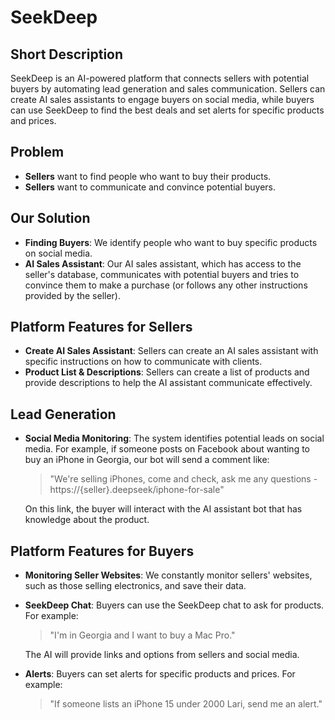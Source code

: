 # SeekDeep

## Short Description
SeekDeep is an AI-powered platform that connects sellers with potential buyers by automating lead generation and sales communication. Sellers can create AI sales assistants to engage buyers on social media, while buyers can use SeekDeep to find the best deals and set alerts for specific products and prices.

## Problem
- **Sellers** want to find people who want to buy their products.
- **Sellers** want to communicate and convince potential buyers.

## Our Solution
- **Finding Buyers**: We identify people who want to buy specific products on social media.
- **AI Sales Assistant**: Our AI sales assistant, which has access to the seller's database, communicates with potential buyers and tries to convince them to make a purchase (or follows any other instructions provided by the seller).

## Platform Features for Sellers
- **Create AI Sales Assistant**: Sellers can create an AI sales assistant with specific instructions on how to communicate with clients.
- **Product List & Descriptions**: Sellers can create a list of products and provide descriptions to help the AI assistant communicate effectively.

## Lead Generation
- **Social Media Monitoring**: The system identifies potential leads on social media. For example, if someone posts on Facebook about wanting to buy an iPhone in Georgia, our bot will send a comment like: 
  > "We're selling iPhones, come and check, ask me any questions - https://{seller}.deepseek/iphone-for-sale"
  
  On this link, the buyer will interact with the AI assistant bot that has knowledge about the product.

## Platform Features for Buyers
- **Monitoring Seller Websites**: We constantly monitor sellers' websites, such as those selling electronics, and save their data.
- **SeekDeep Chat**: Buyers can use the SeekDeep chat to ask for products. For example:
  > "I'm in Georgia and I want to buy a Mac Pro."
  
  The AI will provide links and options from sellers and social media.
- **Alerts**: Buyers can set alerts for specific products and prices. For example:
  > "If someone lists an iPhone 15 under 2000 Lari, send me an alert."

